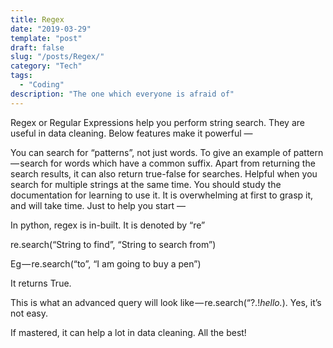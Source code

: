 ```yaml
---
title: Regex
date: "2019-03-29"
template: "post"
draft: false
slug: "/posts/Regex/"
category: "Tech"
tags:
  - "Coding"
description: "The one which everyone is afraid of"
---
```


Regex or Regular Expressions help you perform string search. They are useful in data cleaning. Below features make it powerful —

You can search for “patterns”, not just words. To give an example of pattern — search for words which have a common suffix.
Apart from returning the search results, it can also return true-false for searches. Helpful when you search for multiple strings at the same time.
You should study the documentation for learning to use it. It is overwhelming at first to grasp it, and will take time. Just to help you start —

In python, regex is in-built. It is denoted by “re”

re.search(“String to find”, “String to search from”)

Eg — re.search(“to”, “I am going to buy a pen”)

It returns True.

This is what an advanced query will look like — re.search(“?.!*hello.*). Yes, it’s not easy.

If mastered, it can help a lot in data cleaning. All the best!